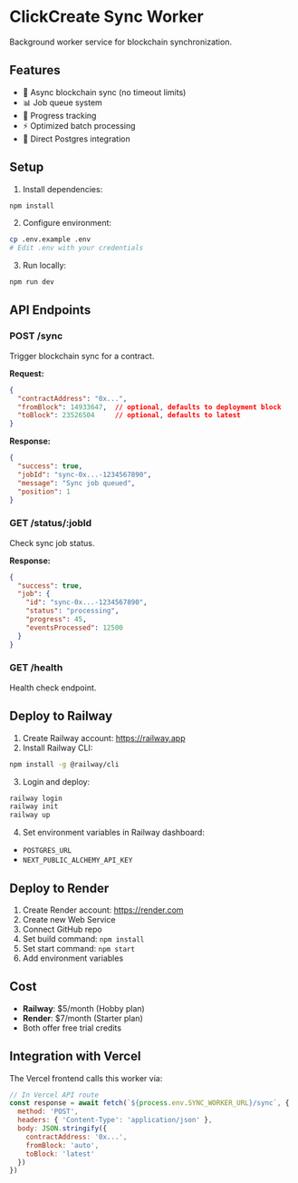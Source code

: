 # ClickCreate Sync Worker

Background worker service for blockchain synchronization.

## Features

- 🔄 Async blockchain sync (no timeout limits)
- 📊 Job queue system
- 🚀 Progress tracking
- ⚡ Optimized batch processing
- 🔗 Direct Postgres integration

## Setup

1. Install dependencies:
```bash
npm install
```

2. Configure environment:
```bash
cp .env.example .env
# Edit .env with your credentials
```

3. Run locally:
```bash
npm run dev
```

## API Endpoints

### POST /sync
Trigger blockchain sync for a contract.

**Request:**
```json
{
  "contractAddress": "0x...",
  "fromBlock": 14933647,  // optional, defaults to deployment block
  "toBlock": 23526504     // optional, defaults to latest
}
```

**Response:**
```json
{
  "success": true,
  "jobId": "sync-0x...-1234567890",
  "message": "Sync job queued",
  "position": 1
}
```

### GET /status/:jobId
Check sync job status.

**Response:**
```json
{
  "success": true,
  "job": {
    "id": "sync-0x...-1234567890",
    "status": "processing",
    "progress": 45,
    "eventsProcessed": 12500
  }
}
```

### GET /health
Health check endpoint.

## Deploy to Railway

1. Create Railway account: https://railway.app
2. Install Railway CLI:
```bash
npm install -g @railway/cli
```

3. Login and deploy:
```bash
railway login
railway init
railway up
```

4. Set environment variables in Railway dashboard:
- `POSTGRES_URL`
- `NEXT_PUBLIC_ALCHEMY_API_KEY`

## Deploy to Render

1. Create Render account: https://render.com
2. Create new Web Service
3. Connect GitHub repo
4. Set build command: `npm install`
5. Set start command: `npm start`
6. Add environment variables

## Cost

- **Railway**: $5/month (Hobby plan)
- **Render**: $7/month (Starter plan)
- Both offer free trial credits

## Integration with Vercel

The Vercel frontend calls this worker via:

```javascript
// In Vercel API route
const response = await fetch(`${process.env.SYNC_WORKER_URL}/sync`, {
  method: 'POST',
  headers: { 'Content-Type': 'application/json' },
  body: JSON.stringify({
    contractAddress: '0x...',
    fromBlock: 'auto',
    toBlock: 'latest'
  })
})
```
